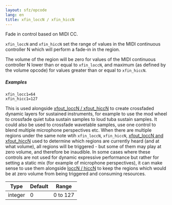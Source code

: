 ```yaml
---
layout: sfz/opcode
lang: en
title: xfin_loccN / xfin_hiccN
---
```

Fade in control based on MIDI CC.

`xfin_loccN` and `xfin_hiccN` set the range of values in the MIDI continuous
controller N which will perform a fade-in in the region.

The volume of the region will be zero for values of the MIDI continuous
controller N lower than or equal to `xfin_loccN`, and maximum (as defined by the
volume opcode) for values greater than or equal to `xfin_hiccN`.

##### Examples

```
xfin_locc1=64
xfin_hicc1=127
```

This is used alongside [xfout_loccN / xfout_hiccN](xfout_loccN) to create
crossfaded dynamic layers for sustained instruments, for example to use the mod
wheel to crossfade quiet tuba sustain samples to loud tuba sustain samples.
It could also be used to crossfade wavetable samples, use one control to blend
multiple microphone perspectives etc.
When there are multiple regions under the same note wtih `xfin_loccN`, `xfin_hiccN`,
[xfout_loccN and xfout_hiccN](xfout_loccN) used to determine which regions
are currently heard (and at what volume),
all regions will be triggered - but some of them may play at zero volume,
and therefore be inaudible. In some cases where these controls
are not used for dynamic expressive performance but rather for setting a static
mix (for example of microphone perspectives), it can make sense to use them
alongside [loccN / hiccN](loccN) to keep the regions which would be at zero
volume from being triggered and consuming resources.

| Type    | Default | Range    |
| ---     | ---     | ---      |
| integer | 0       | 0 to 127 |
